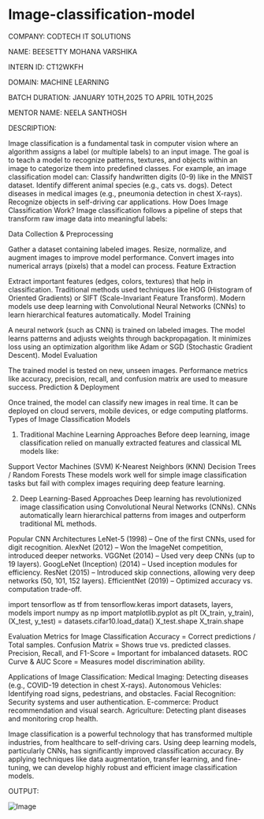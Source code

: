 # Image-classification-model

COMPANY: CODTECH IT SOLUTIONS

NAME: BEESETTY MOHANA VARSHIKA

INTERN ID: CT12WKFH

DOMAIN: MACHINE LEARNING

BATCH DURATION: JANUARY 10TH,2025 TO APRIL 10TH,2025

MENTOR NAME: NEELA SANTHOSH

DESCRIPTION:

Image classification is a fundamental task in computer vision where an algorithm assigns a label (or multiple labels) to an input image. The goal is to teach a model to recognize patterns, textures, and objects within an image to categorize them into predefined classes.
For example, an image classification model can:
Classify handwritten digits (0-9) like in the MNIST dataset.
Identify different animal species (e.g., cats vs. dogs).
Detect diseases in medical images (e.g., pneumonia detection in chest X-rays).
Recognize objects in self-driving car applications.
How Does Image Classification Work?
Image classification follows a pipeline of steps that transform raw image data into meaningful labels:

Data Collection & Preprocessing

Gather a dataset containing labeled images.
Resize, normalize, and augment images to improve model performance.
Convert images into numerical arrays (pixels) that a model can process.
Feature Extraction

Extract important features (edges, colors, textures) that help in classification.
Traditional methods used techniques like HOG (Histogram of Oriented Gradients) or SIFT (Scale-Invariant Feature Transform).
Modern models use deep learning with Convolutional Neural Networks (CNNs) to learn hierarchical features automatically.
Model Training

A neural network (such as CNN) is trained on labeled images.
The model learns patterns and adjusts weights through backpropagation.
It minimizes loss using an optimization algorithm like Adam or SGD (Stochastic Gradient Descent).
Model Evaluation

The trained model is tested on new, unseen images.
Performance metrics like accuracy, precision, recall, and confusion matrix are used to measure success.
Prediction & Deployment

Once trained, the model can classify new images in real time.
It can be deployed on cloud servers, mobile devices, or edge computing platforms.
Types of Image Classification Models
1. Traditional Machine Learning Approaches
Before deep learning, image classification relied on manually extracted features and classical ML models like:

Support Vector Machines (SVM)
K-Nearest Neighbors (KNN)
Decision Trees / Random Forests
These models work well for simple image classification tasks but fail with complex images requiring deep feature learning.

2. Deep Learning-Based Approaches
Deep learning has revolutionized image classification using Convolutional Neural Networks (CNNs). CNNs automatically learn hierarchical patterns from images and outperform traditional ML methods.

Popular CNN Architectures
LeNet-5 (1998) – One of the first CNNs, used for digit recognition.
AlexNet (2012) – Won the ImageNet competition, introduced deeper networks.
VGGNet (2014) – Used very deep CNNs (up to 19 layers).
GoogLeNet (Inception) (2014) – Used inception modules for efficiency.
ResNet (2015) – Introduced skip connections, allowing very deep networks (50, 101, 152 layers).
EfficientNet (2019) – Optimized accuracy vs. computation trade-off.

import tensorflow  as tf
from tensorflow.keras import datasets, layers, models
import numpy as np
import matplotlib.pyplot as plt 
(X_train, y_train), (X_test, y_test) = datasets.cifar10.load_data()
X_test.shape
X_train.shape

Evaluation Metrics for Image Classification
Accuracy = Correct predictions / Total samples.
Confusion Matrix = Shows true vs. predicted classes.
Precision, Recall, and F1-Score = Important for imbalanced datasets.
ROC Curve & AUC Score = Measures model discrimination ability.

Applications of Image Classification:
Medical Imaging: Detecting diseases (e.g., COVID-19 detection in chest X-rays).
Autonomous Vehicles: Identifying road signs, pedestrians, and obstacles.
Facial Recognition: Security systems and user authentication.
E-commerce: Product recommendation and visual search.
Agriculture: Detecting plant diseases and monitoring crop health.

Image classification is a powerful technology that has transformed multiple industries, from healthcare to self-driving cars. Using deep learning models, particularly CNNs, has significantly improved classification accuracy. By applying techniques like data augmentation, transfer learning, and fine-tuning, we can develop highly robust and efficient image classification models.

OUTPUT:

![Image](https://github.com/user-attachments/assets/bf0204cd-a701-4210-9cb3-ad8c6947dd1d)
